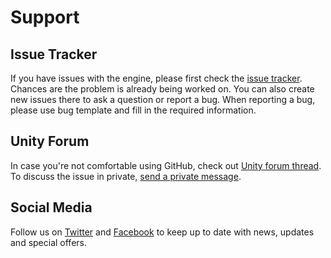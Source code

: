 # Support

## Issue Tracker

If you have issues with the engine, please first check the [issue tracker](https://github.com/Elringus/NaninovelWeb/issues). Chances are the problem is already being worked on. You can also create new issues there to ask a question or report a bug. When reporting a bug, please use bug template and fill in the required information.

## Unity Forum

In case you're not comfortable using GitHub, check out [Unity forum thread](https://forum.unity.com/forums/assets-and-asset-store.32). To discuss the issue in private, [send a private message](https://forum.unity.com/conversations/add?to=Elringus). 


## Social Media

Follow us on [Twitter](https://twitter.com/naniengine) and [Facebook](https://www.facebook.com/naniengine) to keep up to date with news, updates and special offers.
